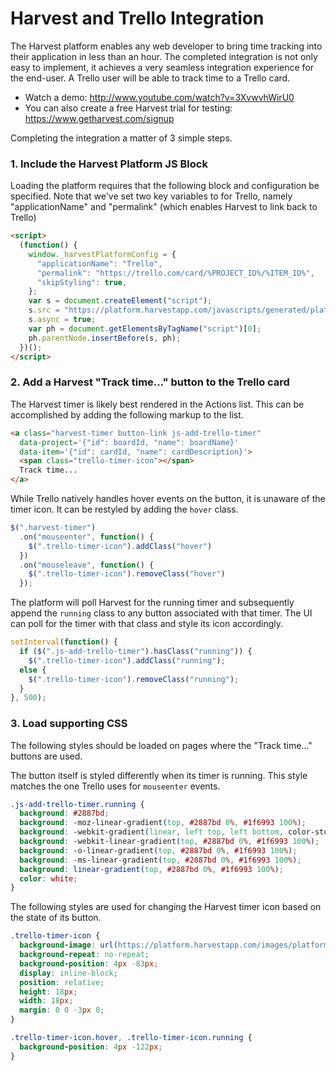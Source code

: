 # Harvest and Trello Integration

The Harvest platform enables any web developer to bring time tracking into their application in less than an hour. 
The completed integration is not only easy to implement, it achieves a very seamless integration experience 
for the end-user. A Trello user will be able to track time to a Trello card. 

* Watch a demo: http://www.youtube.com/watch?v=3XvwvhWirU0
* You can also create a free Harvest trial for testing: https://www.getharvest.com/signup

Completing the integration a matter of 3 simple steps. 

### 1. Include the Harvest Platform JS Block

Loading the platform requires that the following block and configuration be
specified. Note that we've set two key variables to for Trello, namely "applicationName" and "permalink" (which enables Harvest to link back to Trello)

```html
<script>
  (function() {
    window._harvestPlatformConfig = {
      "applicationName": "Trello",
      "permalink": "https://trello.com/card/%PROJECT_ID%/%ITEM_ID%",
      "skipStyling": true,
    };
    var s = document.createElement("script");
    s.src = "https://platform.harvestapp.com/javascripts/generated/platform.js";
    s.async = true;
    var ph = document.getElementsByTagName("script")[0];
    ph.parentNode.insertBefore(s, ph);
  })();
</script>
```

### 2. Add a Harvest "Track time..." button to the Trello card

The Harvest timer is likely best rendered in the Actions list. This can
be accomplished by adding the following markup to the list.

```html
<a class="harvest-timer button-link js-add-trello-timer"
  data-project='{"id": boardId, "name": boardName}'
  data-item='{"id": cardId, "name": cardDescription}'>
  <span class="trello-timer-icon"></span>
  Track time...
</a>
```

While Trello natively handles hover events on the button, it is unaware of the
timer icon. It can be restyled by adding the `hover` class.

```js
$(".harvest-timer")
  .on("mouseenter", function() {
    $(".trello-timer-icon").addClass("hover")
  })
  .on("mouseleave", function() {
    $(".trello-timer-icon").removeClass("hover")
  });
```

The platform will poll Harvest for the running timer and subsequently append
the `running` class to any button associated with that timer. The UI can poll
for the timer with that class and style its icon accordingly.

```js
setInterval(function() {
  if ($(".js-add-trello-timer").hasClass("running")) {
    $(".trello-timer-icon").addClass("running");
  else {
    $(".trello-timer-icon").removeClass("running");
  }
}, 500);
```

### 3. Load supporting CSS

The following styles should be loaded on pages where the "Track time..." buttons are used. 

The button itself is styled differently when its timer is running. This style
matches the one Trello uses for `mouseenter` events.

```css
.js-add-trello-timer.running {
  background: #2887bd;
  background: -moz-linear-gradient(top, #2887bd 0%, #1f6993 100%);
  background: -webkit-gradient(linear, left top, left bottom, color-stop(0%, #2887bd), color-stop(100%, #1f6993));
  background: -webkit-linear-gradient(top, #2887bd 0%, #1f6993 100%);
  background: -o-linear-gradient(top, #2887bd 0%, #1f6993 100%);
  background: -ms-linear-gradient(top, #2887bd 0%, #1f6993 100%);
  background: linear-gradient(top, #2887bd 0%, #1f6993 100%);
  color: white;
}
```

The following styles are used for changing the Harvest timer icon based on the
state of its button.

```css
.trello-timer-icon {
  background-image: url(https://platform.harvestapp.com/images/platform/trello-timer-icon.png);
  background-repeat: no-repeat;
  background-position: 4px -83px;
  display: inline-block;
  position: relative;
  height: 18px;
  width: 18px;
  margin: 0 0 -3px 0;
}

.trello-timer-icon.hover, .trello-timer-icon.running {
  background-position: 4px -122px;
}
```
